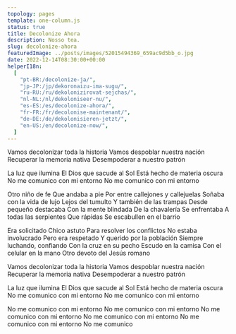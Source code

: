 ```yaml
---
topology: pages
template: one-column.js
status: true
title: Decolonize Ahora
description: Nosso tea.
slug: decolonize-ahora
featuredImage: ../posts/images/52015494369_659ac9d5bb_o.jpg
date: 2022-12-14T08:30:00+00:00
helperI18n:
  [
    "pt-BR:/decolonize-ja/",
    "jp-JP:/jp/dekoronaizu-ima-sugu/",
    "ru-RU:/ru/dekolonizirovat-sejchas/",
    "nl-NL:/nl/dekoloniseer-nu/",
    "es-ES:/es/decolonize-ahora/",
    "fr-FR:/fr/decolonise-maintenant/",
    "de-DE:/de/dekolonisieren-jetzt/",
    "en-US:/en/decolonize-now/",
  ]
---
```


Vamos decolonizar toda la historia
Vamos despoblar nuestra nación
Recuperar la memoria nativa
Desempoderar a nuestro patrón

La luz que ilumina
El Dios que sacude al Sol
Está hecho de materia oscura
No me comunico con mi entorno
No me comunico con mi entorno

Otro niño de fe
Que andaba a pie
Por entre callejones y callejuelas
Soñaba con la vida de lujo
Lejos del tumulto
Y también de las trampas
Desde pequeño destacaba
Con la mente blindada
De la chavalería
Se enfrentaba
A todas las serpientes
Que rápidas
Se escabullen en el barrio

Era solicitado
Chico astuto
Para resolver los conflictos
No estaba involucrado
Pero era respetado
Y querido por la población
Siempre luchando, confiando
Con la cruz en su pecho
Escudo en la camisa
Con el celular en la mano
Otro devoto del Jesús romano

Vamos decolonizar toda la historia
Vamos despoblar nuestra nación
Recuperar la memoria nativa
Desempoderar a nuestro patrón

La luz que ilumina
El Dios que sacude al Sol
Está hecho de materia oscura
No me comunico con mi entorno
No me comunico con mi entorno

No me comunico con mi entorno
No me comunico con mi entorno
No me comunico con mi entorno
No me comunico con mi entorno
No me comunico con mi entorno
No me comunico
